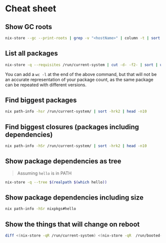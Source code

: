 # Cheat sheet

## Show GC roots

```sh
nix-store --gc --print-roots | grep -v "<hostName>" | column -t | sort -k3 -k1
```

## List all packages

```sh
nix-store -q --requisites /run/current-system | cut -d- -f2- | sort | uniq
```

You can add a `wc -l` at the end of the above command, but that will not be an accurate representation of
your package count, as the same package can be repeated with different versions.

## Find biggest packages

```sh
nix path-info -hsr /run/current-system/ | sort -hrk2 | head -n10
```

## Find biggest closures (packages including dependencies)

```sh
nix path-info -hSr /run/current-system/ | sort -hrk2 | head -n10
```

## Show package dependencies as tree

> Assuming `hello` is in PATH

```sh
nix-store -q --tree $(realpath $(which hello))
```

## Show package dependencies including size

```sh
nix path-info -hSr nixpkgs#hello
```

## Show the things that will change on reboot

```sh
diff <(nix-store -qR /run/current-system) <(nix-store -qR  /run/booted-system)
```
